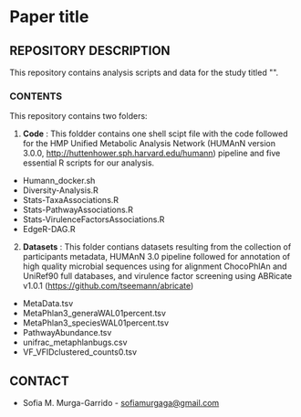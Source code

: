 # Paper title

## REPOSITORY DESCRIPTION

This repository contains analysis scripts and data for the study titled "".




### CONTENTS

This repository contains two folders:

1. **Code** :
  This foldder contains one shell scipt file with the code followed for the HMP Unified Metabolic Analysis Network (HUMAnN version 3.0.0, http://huttenhower.sph.harvard.edu/humann) pipeline and five essential R scripts for our analysis.
  
  - Humann_docker.sh
  - Diversity-Analysis.R
  - Stats-TaxaAssociations.R
  - Stats-PathwayAssociations.R
  - Stats-VirulenceFactorsAssociations.R
  - EdgeR-DAG.R

2. **Datasets** : 
  This folder contians datasets resulting from the collection of participants metadata, HUMAnN 3.0 pipeline followed for annotation of high quality microbial sequences using for alignment ChocoPhlAn and UniRef90 full databases, and virulence factor screening using ABRicate v1.0.1 (https://github.com/tseemann/abricate)
  
  - MetaData.tsv
  - MetaPhlan3_generaWAL01percent.tsv
  - MetaPhlan3_speciesWAL01percent.tsv
  - PathwayAbundance.tsv
  - unifrac_metaphlanbugs.csv
  - VF_VFIDclustered_counts0.tsv
 
## CONTACT
   - Sofia M. Murga-Garrido - sofiamurgaga@gmail.com
